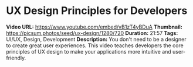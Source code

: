 
# UX Design Principles for Developers

**Video URL:** https://www.youtube.com/embed/vB1zT4yBDuA
**Thumbnail:** https://picsum.photos/seed/ux-design/1280/720
**Duration:** 21:57
**Tags:** UI/UX, Design, Development
**Description:** You don't need to be a designer to create great user experiences. This video teaches developers the core principles of UX design to make your applications more intuitive and user-friendly.
